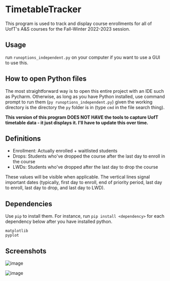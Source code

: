 # TimetableTracker

This program is used to track and display course enrollments for all of UofT's A&S courses for the Fall-Winter 2022-2023 session.

## Usage
run `runoptions_independent.py` on your computer if you want to use a GUI to use this.

## How to open Python files

The most straightforward way is to open this entire project with an IDE such as Pycharm. Otherwise, as long as you have Python installed, use command prompt to run them (`py runoptions_independent.py`) given the working directory is the directory the `py` folder is in (type `cmd` in the file search thing).

**This version of this program DOES NOT HAVE the tools to capture UofT timetable data - it just displays it.
I'll have to update this over time.**

## Definitions

- Enrollment: Actually enrolled + waitlisted students
- Drops: Students who've dropped the course after the last day to enroll in the course
- LWDs: Students who've dropped after the last day to drop the course

These values will be visible when applicable. The vertical lines signal important dates (typically, first day to enroll, end of priority period, last day to enroll, last day to drop, and last day to LWD).

## Dependencies

Use `pip` to install them. For instance, run `pip install <dependency>` for each dependency below after you have installed python.

```
matplotlib
pyplot
```

## Screenshots

![image](https://user-images.githubusercontent.com/93059453/180590777-e99ed38e-115e-432e-ab04-48b317e1091f.png)


![image](https://user-images.githubusercontent.com/93059453/180590744-67a56416-fbd8-4475-8aff-a4d6d6d4c2a2.png)

